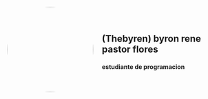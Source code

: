 <p align="center">
  <style>
    .container {
      display: flex;
      flex-direction: row;
      align-items: center;
      gap:20px;
    }
    .profile{
      border-radius:50%
    }
  </style>
  <div class="container">
    <img class="profile" width="200" src="https://avatars.githubusercontent.com/u/99785073?v=4"/>
    <div><h2>(Thebyren) byron rene pastor flores</h2>
    <h4>estudiante de programacion</h2></div>
  </div>
</p>
